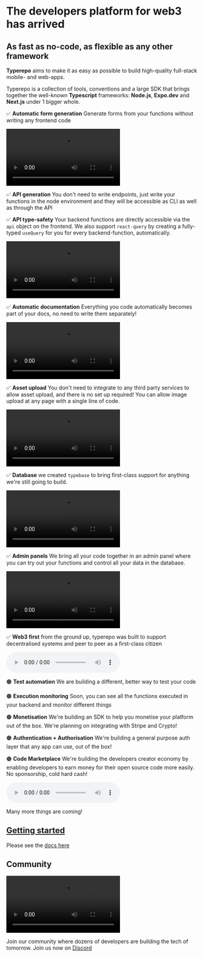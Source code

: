 # The developers platform for web3 has arrived

## As fast as no-code, as flexible as any other framework

**Typerepo** aims to make it as easy as possible to build high-quality full-stack mobile- and web-apps.

Typerepo is a collection of tools, conventions and a large SDK that brings together the well-known **Typescript** frameworks: **Node.js**, **Expo.dev** and **Next.js** under 1 bigger whole.

✅ **Automatic form generation** Generate forms from your functions without writing any frontend code

![](./mov2.mp4)

[](./mov2.placeholder.jpeg)
✅ **API generation** You don't need to write endpoints, just write your functions in the node environment and they will be accessible as CLI as well as through the API

✅ **API type-safety** Your backend functions are directly accessible via the `api` object on the frontend. We also support `react-query` by creating a fully-typed `useQuery` for you for every backend-function, automatically.

![](./mov.mp4)

✅ **Automatic documentation** Everything you code automatically becomes part of your docs, no need to write them separately!

![](./screen-recording-2022-11-24-at-184643.mp4)

✅ **Asset upload** You don't need to integrate to any third party services to allow asset upload, and there is no set up required! You can allow image upload at any page with a single line of code.

![](./screen-recording-2022-11-24-at-184923.mp4)

✅ **Database** we created `typebase` to bring first-class support for anything we're still going to build.

![](./screen-recording-2022-11-24-at-185226.mp4)

✅ **Admin panels** We bring all your code together in an admin panel where you can try out your functions and control all your data in the database.

![](./screen-recording-2022-11-24-at-185502.mp4)

✅ **Web3 first** from the ground up, typerepo was built to support decentralised systems and peer to peer as a first-class citizen

![](./readmemd.wav)

🟠 **Test automation** We are building a different, better way to test your code

🟠 **Execution monitoring** Soon, you can see all the functions executed in your backend and monitor different things

🟠 **Monetisation** We're building an SDK to help you monetise your platform out of the box. We're planning on integrating with Stripe and Crypto!

🟠 **Authentication + Authorisation** We're building a general purpose auth layer that any app can use, out of the box!

🟠 **Code Marketplace** We're building the developers creator economy by enabling developers to earn money for their open source code more easily. No sponsorship, cold hard cash!

![](./readmemd1.wav)

Many more things are coming!

## [Getting started](docs)

Please see the [docs here](docs)

## Community

![](./readmemd1.mp4)

Join our community where dozens of developers are building the tech of tomorrow. Join us now on [Discord](https://discord.com/codefromanywhere)

